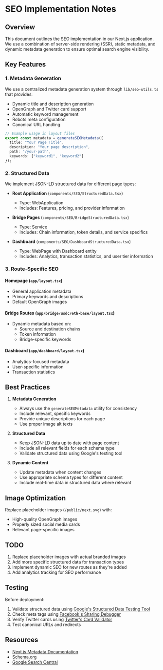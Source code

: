 # SEO Implementation Notes

## Overview
This document outlines the SEO implementation in our Next.js application. We use a combination of server-side rendering (SSR), static metadata, and dynamic metadata generation to ensure optimal search engine visibility.

## Key Features

### 1. Metadata Generation
We use a centralized metadata generation system through `lib/seo-utils.ts` that provides:
- Dynamic title and description generation
- OpenGraph and Twitter card support
- Automatic keyword management
- Robots meta configuration
- Canonical URL handling

```typescript
// Example usage in layout files
export const metadata = generateSEOMetadata({
  title: "Your Page Title",
  description: "Your page description",
  path: "/your-path",
  keywords: ["keyword1", "keyword2"]
});
```

### 2. Structured Data
We implement JSON-LD structured data for different page types:

- **Root Application** (`components/SEO/StructuredData.tsx`)
  - Type: WebApplication
  - Includes: Features, pricing, and provider information

- **Bridge Pages** (`components/SEO/BridgeStructuredData.tsx`)
  - Type: Service
  - Includes: Chain information, token details, and service specifics

- **Dashboard** (`components/SEO/DashboardStructuredData.tsx`)
  - Type: WebPage with Dashboard entity
  - Includes: Analytics, transaction statistics, and user tier information

### 3. Route-Specific SEO

#### Homepage (`app/layout.tsx`)
- General application metadata
- Primary keywords and descriptions
- Default OpenGraph images

#### Bridge Routes (`app/bridge/usdc/eth-base/layout.tsx`)
- Dynamic metadata based on:
  - Source and destination chains
  - Token information
  - Bridge-specific keywords

#### Dashboard (`app/dashboard/layout.tsx`)
- Analytics-focused metadata
- User-specific information
- Transaction statistics

## Best Practices

1. **Metadata Generation**
   - Always use the `generateSEOMetadata` utility for consistency
   - Include relevant, specific keywords
   - Provide unique descriptions for each page
   - Use proper image alt texts

2. **Structured Data**
   - Keep JSON-LD data up to date with page content
   - Include all relevant fields for each schema type
   - Validate structured data using Google's testing tool

3. **Dynamic Content**
   - Update metadata when content changes
   - Use appropriate schema types for different content
   - Include real-time data in structured data where relevant

## Image Optimization

Replace placeholder images (`/public/next.svg`) with:
- High-quality OpenGraph images
- Properly sized social media cards
- Relevant page-specific images

## TODO

1. Replace placeholder images with actual branded images
2. Add more specific structured data for transaction types
3. Implement dynamic SEO for new routes as they're added
4. Add analytics tracking for SEO performance

## Testing

Before deployment:
1. Validate structured data using [Google's Structured Data Testing Tool](https://search.google.com/test/rich-results)
2. Check meta tags using [Facebook's Sharing Debugger](https://developers.facebook.com/tools/debug/)
3. Verify Twitter cards using [Twitter's Card Validator](https://cards-dev.twitter.com/validator)
4. Test canonical URLs and redirects

## Resources

- [Next.js Metadata Documentation](https://nextjs.org/docs/app/building-your-application/optimizing/metadata)
- [Schema.org](https://schema.org/)
- [Google Search Central](https://developers.google.com/search)